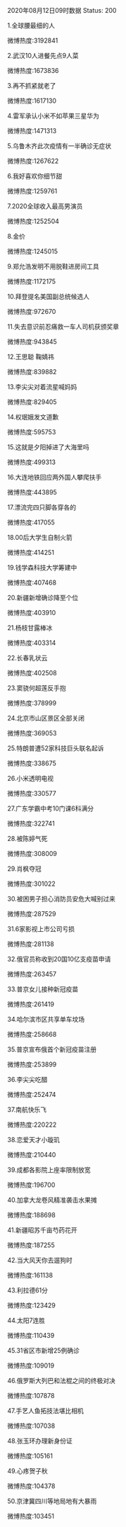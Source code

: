 2020年08月12日09时数据
Status: 200

1.全球腰最细的人

微博热度:3192841

2.武汉10人进餐先点9人菜

微博热度:1673836

3.再不抓紧就老了

微博热度:1617130

4.雷军承认小米不如苹果三星华为

微博热度:1471313

5.乌鲁木齐此次疫情有一半确诊无症状

微博热度:1267622

6.我好喜欢你细节甜

微博热度:1259761

7.2020全球收入最高男演员

微博热度:1252504

8.金价

微博热度:1245015

9.郑允浩发明不用脱鞋进房间工具

微博热度:1172175

10.拜登提名美国副总统候选人

微博热度:972670

11.失去意识前忍痛救一车人司机获颁奖章

微博热度:943845

12.王思聪 鞠婧祎

微博热度:839882

13.李尖尖对着流星喊妈妈

微博热度:829405

14.权珉娥发文道歉

微博热度:595753

15.这就是夕阳掉进了大海里吗

微博热度:499313

16.大连地铁回应两外国人攀爬扶手

微博热度:443895

17.漂流完四只脚各穿各的

微博热度:417055

18.00后大学生自制火箭

微博热度:414251

19.钱学森科技大学筹建中

微博热度:407468

20.新疆新增确诊降至个位

微博热度:403910

21.杨枝甘露棒冰

微博热度:403314

22.长春乳状云

微博热度:402508

23.窦骁何超莲反手抱

微博热度:378999

24.北京市山区景区全部关闭

微博热度:369053

25.特朗普遭52家科技巨头联名起诉

微博热度:338675

26.小米透明电视

微博热度:330577

27.广东学霸中考10门课6科满分

微博热度:322741

28.被陈婷气死

微博热度:308009

29.肖枫夺冠

微博热度:301022

30.被困男子担心消防员安危大喊别过来

微博热度:287529

31.6家影视上市公司亏损

微博热度:281138

32.俄官员称收到20国10亿支疫苗申请

微博热度:263457

33.普京女儿接种新冠疫苗

微博热度:261419

34.哈尔滨市区共享单车坟场

微博热度:258668

35.普京宣布俄首个新冠疫苗注册

微博热度:253899

36.李尖尖吃醋

微博热度:252474

37.南航快乐飞

微博热度:220222

38.恋爱天才小璇玑

微博热度:210440

39.成都各影院上座率限制放宽

微博热度:196700

40.加拿大龙卷风精准袭击水果摊

微博热度:188698

41.新疆昭苏千亩芍药花开

微博热度:187255

42.当大风天你去遛狗时

微博热度:161138

43.利拉德61分

微博热度:123429

44.太阳7连胜

微博热度:110439

45.31省区市新增25例确诊

微博热度:109019

46.俄罗斯大列巴和法棍之间的终极对决

微博热度:107878

47.手艺人鱼拓技法堪比相机

微博热度:107038

48.张玉环办理新身份证

微博热度:105161

49.心疼贺子秋

微博热度:104378

50.京津冀四川等地局地有大暴雨

微博热度:103451

